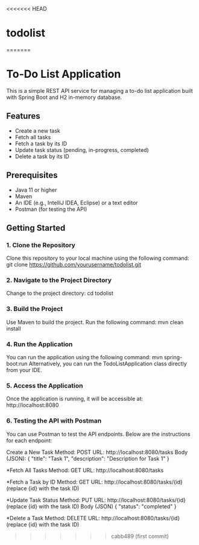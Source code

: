 <<<<<<< HEAD
# todolist
=======
# To-Do List Application

This is a simple REST API service for managing a to-do list application built with Spring Boot and H2 in-memory database.

## Features

- Create a new task
- Fetch all tasks
- Fetch a task by its ID
- Update task status (pending, in-progress, completed)
- Delete a task by its ID

## Prerequisites

- Java 11 or higher
- Maven
- An IDE (e.g., IntelliJ IDEA, Eclipse) or a text editor
- Postman (for testing the API)

## Getting Started

### 1. Clone the Repository

Clone this repository to your local machine using the following command: git clone https://github.com/yourusername/todolist.git

### 2. Navigate to the Project Directory
Change to the project directory:  cd todolist

### 3. Build the Project
Use Maven to build the project. Run the following command: mvn clean install

### 4. Run the Application
You can run the application using the following command: mvn spring-boot:run
Alternatively, you can run the TodoListApplication class directly from your IDE.

### 5. Access the Application
Once the application is running, it will be accessible at: http://localhost:8080

### 6. Testing the API with Postman
You can use Postman to test the API endpoints. Below are the instructions for each endpoint:

Create a New Task
Method: POST
URL: http://localhost:8080/tasks
Body (JSON):
{
    "title": "Task 1",
    "description": "Description for Task 1"
}

*Fetch All Tasks
Method: GET
URL: http://localhost:8080/tasks

*Fetch a Task by ID
Method: GET
URL: http://localhost:8080/tasks/{id} (replace {id} with the task ID)

*Update Task Status
Method: PUT
URL: http://localhost:8080/tasks/{id} (replace {id} with the task ID)
Body (JSON)
{
    "status": "completed"
}

*Delete a Task
Method: DELETE
URL: http://localhost:8080/tasks/{id} (replace {id} with the task ID)
>>>>>>> cabb489 (first commit)
